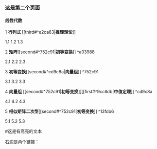 ### 这是第二个页面

#### 线性代数

1 **行列式**  [[third#^e2ca63|**推理理论**]]  

1.1
1.2
1.3

2 **矩阵**[[second#^752c91|**初等变换**]] ^a03988

2.1
2.2
2.3

3 **初等变换**[[second#^cd9c8a|**向量组**]] ^752c91

3.1
3.2
3.3

4 **向量组** [[second#^752c91|**初等变换**]][[first#^9cc8db|**中值定理**]] ^cd9c8a

4.1
4.2
4.3

5 **相似矩阵二次型**[[second#^752c91|**初等变换**]] ^13fdb6

5.1
5.2
5.3

#这是有高亮的文本

右边是两个链接： 